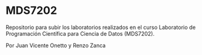 # MDS7202
Repositorio para subir los laboratorios realizados en el curso Laboratorio de Programación Científica para Ciencia de Datos (MDS7202).

Por Juan Vicente Onetto y Renzo Zanca
